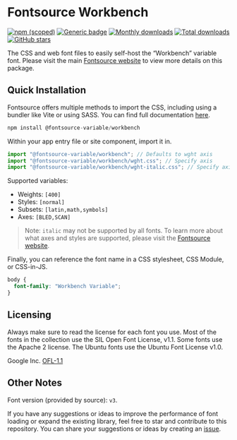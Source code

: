 # Fontsource Workbench

[![npm (scoped)](https://img.shields.io/npm/v/@fontsource-variable/workbench?color=brightgreen)](https://www.npmjs.com/package/@fontsource-variable/workbench) [![Generic badge](https://img.shields.io/badge/fontsource-passing-brightgreen)](https://github.com/fontsource/fontsource) [![Monthly downloads](https://badgen.net/npm/dm/@fontsource-variable/workbench)](https://github.com/fontsource/fontsource) [![Total downloads](https://badgen.net/npm/dt/@fontsource-variable/workbench)](https://github.com/fontsource/fontsource) [![GitHub stars](https://img.shields.io/github/stars/fontsource/fontsource.svg?style=social&label=Star)](https://github.com/fontsource/fontsource/stargazers)

The CSS and web font files to easily self-host the “Workbench” variable font. Please visit the main [Fontsource website](https://fontsource.org/fonts/workbench) to view more details on this package.

## Quick Installation

Fontsource offers multiple methods to import the CSS, including using a bundler like Vite or using SASS. You can find full documentation [here](https://fontsource.org/docs/getting-started/introduction).

```javascript
npm install @fontsource-variable/workbench
```

Within your app entry file or site component, import it in.

```javascript
import "@fontsource-variable/workbench"; // Defaults to wght axis
import "@fontsource-variable/workbench/wght.css"; // Specify axis
import "@fontsource-variable/workbench/wght-italic.css"; // Specify axis and style
```

Supported variables:
- Weights: `[400]`
- Styles: `[normal]`
- Subsets: `[latin,math,symbols]`
- Axes: `[BLED,SCAN]`

> Note: `italic` may not be supported by all fonts. To learn more about what axes and styles are supported, please visit the [Fontsource website](https://fontsource.org/fonts/workbench).

Finally, you can reference the font name in a CSS stylesheet, CSS Module, or CSS-in-JS.

```css
body {
  font-family: "Workbench Variable";
}
```

## Licensing
Always make sure to read the license for each font you use. Most of the fonts in the collection use the SIL Open Font License, v1.1. Some fonts use the Apache 2 license. The Ubuntu fonts use the Ubuntu Font License v1.0.

Google Inc.
[OFL-1.1](http://scripts.sil.org/OFL)

## Other Notes
Font version (provided by source): `v3`.

If you have any suggestions or ideas to improve the performance of font loading or expand the existing library, feel free to star and contribute to this repository. You can share your suggestions or ideas by creating an [issue](https://github.com/fontsource/fontsource/issues).